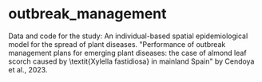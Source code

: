 # outbreak_management
Data and code for the study: An individual-based spatial epidemiological model for the spread of plant diseases.
"Performance of outbreak management plans for emerging plant diseases: the case of almond leaf scorch caused by \textit{Xylella fastidiosa} in mainland Spain"
by Cendoya et al., 2023.
